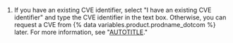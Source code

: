 1. If you have an existing CVE identifier, select "I have an existing CVE identifier" and type the CVE identifier in the text box. Otherwise, you can request a CVE from {% data variables.product.prodname_dotcom %} later. For more information, see "[AUTOTITLE](/code-security/security-advisories/repository-security-advisories/about-repository-security-advisories#cve-identification-numbers)."
